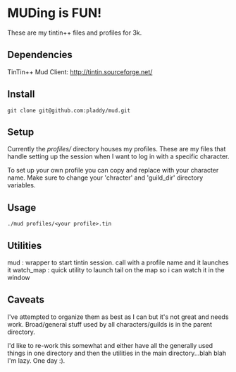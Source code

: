 # MUDing is FUN!

These are my tintin++ files and profiles for 3k.

## Dependencies
TinTin++ Mud Client: http://tintin.sourceforge.net/

## Install
`git clone git@github.com:pladdy/mud.git`

## Setup
Currently the *profiles/* directory houses my profiles.  These are my files that handle setting
up the session when I want to log in with a specific character.

To set up your own profile you can copy and replace with your character name.  Make sure to change
your 'chracter' and 'guild_dir' directory variables.

## Usage
`./mud profiles/<your profile>.tin`

## Utilities
mud       : wrapper to start tintin session.  call with a profile name and it launches it
watch_map : quick utility to launch tail on the map so i can watch it in the window

## Caveats
I've attempted to organize them as best as I can but it's not great and needs work.  Broad/general
stuff used by all characters/guilds is in the parent directory.

I'd like to re-work this somewhat and either have all the generally used things in one directory
and then the utilities in the main directory...blah blah I'm lazy.  One day :).


